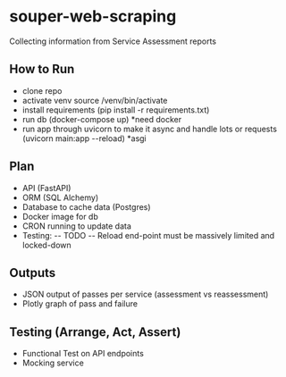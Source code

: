# souper-web-scraping
Collecting information from Service Assessment reports

## How to Run
- clone repo
- activate venv source /venv/bin/activate
- install requirements (pip install -r requirements.txt)
- run db (docker-compose up) *need docker
- run app through uvicorn to make it async and handle lots or requests (uvicorn main:app --reload) *asgi

## Plan
- API (FastAPI)
- ORM (SQL Alchemy)
- Database to cache data (Postgres)
- Docker image for db
- CRON running to update data
- Testing:
-- TODO
-- Reload end-point must be massively limited and locked-down

## Outputs
- JSON output of passes per service (assessment vs reassessment)
- Plotly graph of pass and failure

## Testing (Arrange, Act, Assert)
- Functional Test on API endpoints
- Mocking service


